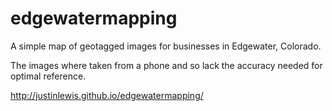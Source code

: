 # edgewatermapping
A simple map of geotagged images for businesses in Edgewater, Colorado.

The images where taken from a phone and so lack the accuracy needed for optimal 
reference.  

http://justinlewis.github.io/edgewatermapping/
